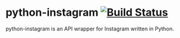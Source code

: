 # python-instagram [![Build Status](https://travis-ci.org/luciengaitskell/python-instagram.svg?branch=master)](https://travis-ci.org/luciengaitskell/python-instagram)

python-instagram is an API wrapper for Instagram written in Python.
